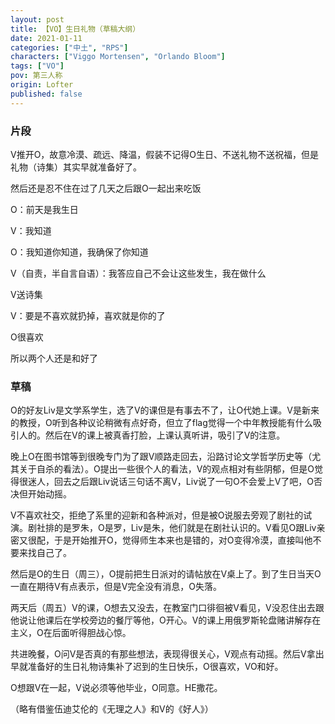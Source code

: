 ```yaml
---
layout: post
title: 【VO】生日礼物（草稿大纲）
date: 2021-01-11
categories: ["中土", "RPS"]
characters: ["Viggo Mortensen", "Orlando Bloom"]
tags: ["VO"]
pov: 第三人称
origin: Lofter
published: false
---
```


### 片段

V推开O，故意冷漠、疏远、降温，假装不记得O生日、不送礼物不送祝福，但是礼物（诗集）其实早就准备好了。

然后还是忍不住在过了几天之后跟O一起出来吃饭

O：前天是我生日

V：我知道

O：我知道你知道，我确保了你知道

V（自责，半自言自语）：我答应自己不会让这些发生，我在做什么

V送诗集

V：要是不喜欢就扔掉，喜欢就是你的了

O很喜欢

所以两个人还是和好了

### 草稿

O的好友Liv是文学系学生，选了V的课但是有事去不了，让O代她上课。V是新来的教授，O听到各种议论稍微有点好奇，但立了flag觉得一个中年教授能有什么吸引人的。然后在V的课上被真香打脸，上课认真听讲，吸引了V的注意。

晚上O在图书馆等到很晚专门为了跟V顺路走回去，沿路讨论文学哲学历史等（尤其关于自杀的看法）。O提出一些很个人的看法，V的观点相对有些阴郁，但是O觉得很迷人，回去之后跟Liv说话三句话不离V，Liv说了一句O不会爱上V了吧，O否决但开始动摇。

V不喜欢社交，拒绝了系里的迎新和各种派对，但是被O说服去旁观了剧社的试演。剧社排的是罗朱，O是罗，Liv是朱，他们就是在剧社认识的。V看见O跟Liv亲密又很配，于是开始推开O，觉得师生本来也是错的，对O变得冷漠，直接叫他不要来找自己了。

然后是O的生日（周三），O提前把生日派对的请帖放在V桌上了。到了生日当天O一直在期待V有点表示，但是V完全没有消息，O失落。

两天后（周五）V的课，O想去又没去，在教室门口徘徊被V看见，V没忍住出去跟他说让他课后在学校旁边的餐厅等他，O开心。V的课上用俄罗斯轮盘赌讲解存在主义，O在后面听得胆战心惊。

共进晚餐，O问V是否真的有那些想法，表现得很关心，V观点有动摇。然后V拿出早就准备好的生日礼物诗集补了迟到的生日快乐，O很喜欢，VO和好。

O想跟V在一起，V说必须等他毕业，O同意。HE撒花。

（略有借鉴伍迪艾伦的《无理之人》和V的《好人》）
